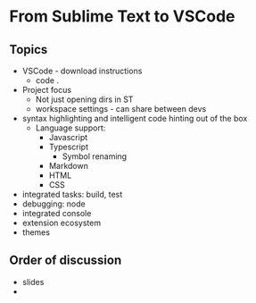 # From Sublime Text to VSCode
## Topics
* VSCode - download instructions
    * code .
* Project focus
    * Not just opening dirs in ST
    * workspace settings - can share between devs
* syntax highlighting and intelligent code hinting out of the box
    * Language support:
        * Javascript
        * Typescript
            * Symbol renaming
        * Markdown
        * HTML
        * CSS
* integrated tasks: build, test
* debugging: node
* integrated console
* extension ecosystem 
* themes

## Order of discussion
* slides
* 